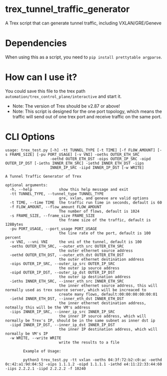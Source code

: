 # trex_tunnel_traffic_generator
A Trex script that can generate tunnel traffic, including VXLAN/GRE/Geneve

# Dependencies

When using this as a script, you need to `pip install prettytable argparse`.

# How can I use it?

You could save this file to the trex path `automation/trex_control_plane/interactive` and start it.

- Note: The version of Trex should be v2.87 or above!
- Note: This script is designed for the one port topology, which means the traffic will send out of one trex port and receive traffic on the same port.

# CLI Options 
```shell
usage: trex_test.py [-h] -tt TUNNEL_TYPE [-t TIME] [-f FLOW_AMOUNT] [-s FRAME_SIZE] [-pu PORT_USAGE] [-v VNI] -oeths OUTER_ETH_SRC
                    -oethd OUTER_ETH_DST -oips OUTER_IP_SRC -oipd OUTER_IP_DST [-ieths INNER_ETH_SRC] -iethd INNER_ETH_DST -iips
                    INNER_IP_SRC -iipd INNER_IP_DST [-w WRITE]

A Tunnel Traffic Generator of Trex

optional arguments:
  -h, --help            show this help message and exit
  -tt TUNNEL_TYPE, --tunnel_type TUNNEL_TYPE
                        gre, vxlan, and geneve are valid options
  -t TIME, --time TIME  the traffic run time in seconds, default is 60
  -f FLOW_AMOUNT, --flow_amount FLOW_AMOUNT
                        The number of flows, default is 1024
  -s FRAME_SIZE, --frame_size FRAME_SIZE
                        the frame size of the traffic, default is 128Bytes
  -pu PORT_USAGE, --port_usage PORT_USAGE
                        the line rate of the port, default is 100 percent
  -v VNI, --vni VNI     the vni of the tunnel, default is 100
  -oeths OUTER_ETH_SRC, --outer_eth_src OUTER_ETH_SRC
                        the outer ethernet source address
  -oethd OUTER_ETH_DST, --outer_eth_dst OUTER_ETH_DST
                        the outer ethernet destination address
  -oips OUTER_IP_SRC, --outer_ip_src OUTER_IP_SRC
                        the outer ip source address
  -oipd OUTER_IP_DST, --outer_ip_dst OUTER_IP_DST
                        the outer ip destination address
  -ieths INNER_ETH_SRC, --inner_eth_src INNER_ETH_SRC
                        the inner ethernet source address, this will normally used as trex source server, which will be increaced to
                        create many flows, default:00:00:00:00:00:01
  -iethd INNER_ETH_DST, --inner_eth_dst INNER_ETH_DST
                        the inner ethernet destination address, notmally this will be the VM's address
  -iips INNER_IP_SRC, --inner_ip_src INNER_IP_SRC
                        the inner IP source address, which will normally be Trex's IP, should be in the same subnet as inner dst ip
  -iipd INNER_IP_DST, --inner_ip_dst INNER_IP_DST
                        the inner IP destination address, which will normally be VM's IP
  -w WRITE, --write WRITE
                        write the results to a file

        Example of Usage:

        python3 trex_test.py -tt vxlan -oeths 04:3f:72:b2:c0:ac -oethd 0c:42:a1:9d:04:52 -oips 1.1.1.2 -oipd 1.1.1.1 -iethd e4:11:22:33:44:60 -iips 2.2.2.1 -iipd 2.2.2.2 -f 10240
```
